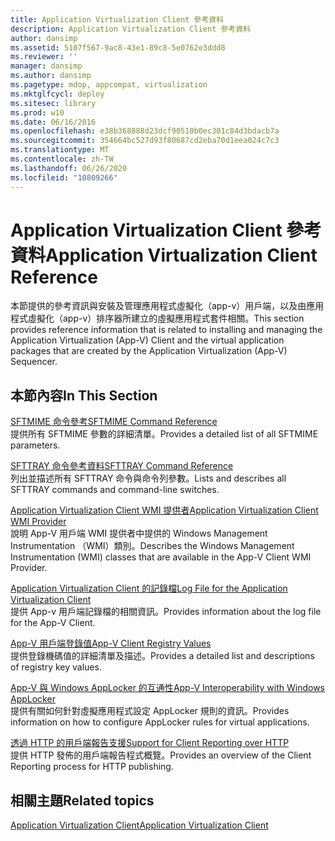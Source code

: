```yaml
---
title: Application Virtualization Client 參考資料
description: Application Virtualization Client 參考資料
author: dansimp
ms.assetid: 5107f567-9ac8-43e1-89c8-5e0762e3ddd8
ms.reviewer: ''
manager: dansimp
ms.author: dansimp
ms.pagetype: mdop, appcompat, virtualization
ms.mktglfcycl: deploy
ms.sitesec: library
ms.prod: w10
ms.date: 06/16/2016
ms.openlocfilehash: e38b368888d23dcf90510b0ec301c84d3bdacb7a
ms.sourcegitcommit: 354664bc527d93f80687cd2eba70d1eea024c7c3
ms.translationtype: MT
ms.contentlocale: zh-TW
ms.lasthandoff: 06/26/2020
ms.locfileid: "10809266"
---
```

# <span data-ttu-id="e3a26-103">Application Virtualization Client 參考資料</span><span class="sxs-lookup"><span data-stu-id="e3a26-103">Application Virtualization Client Reference</span></span>


<span data-ttu-id="e3a26-104">本節提供的參考資訊與安裝及管理應用程式虛擬化（app-v）用戶端，以及由應用程式虛擬化（app-v）排序器所建立的虛擬應用程式套件相關。</span><span class="sxs-lookup"><span data-stu-id="e3a26-104">This section provides reference information that is related to installing and managing the Application Virtualization (App-V) Client and the virtual application packages that are created by the Application Virtualization (App-V) Sequencer.</span></span>

## <span data-ttu-id="e3a26-105">本節內容</span><span class="sxs-lookup"><span data-stu-id="e3a26-105">In This Section</span></span>


<a href="" id="sftmime--command-reference"></a>[<span data-ttu-id="e3a26-106">SFTMIME 命令參考</span><span class="sxs-lookup"><span data-stu-id="e3a26-106">SFTMIME Command Reference</span></span>](sftmime--command-reference.md)  
<span data-ttu-id="e3a26-107">提供所有 SFTMIME 參數的詳細清單。</span><span class="sxs-lookup"><span data-stu-id="e3a26-107">Provides a detailed list of all SFTMIME parameters.</span></span>

<a href="" id="sfttray-command-reference"></a>[<span data-ttu-id="e3a26-108">SFTTRAY 命令參考資料</span><span class="sxs-lookup"><span data-stu-id="e3a26-108">SFTTRAY Command Reference</span></span>](sfttray-command-reference.md)  
<span data-ttu-id="e3a26-109">列出並描述所有 SFTTRAY 命令與命令列參數。</span><span class="sxs-lookup"><span data-stu-id="e3a26-109">Lists and describes all SFTTRAY commands and command-line switches.</span></span>

<a href="" id="application-virtualization-client-wmi-provider"></a>[<span data-ttu-id="e3a26-110">Application Virtualization Client WMI 提供者</span><span class="sxs-lookup"><span data-stu-id="e3a26-110">Application Virtualization Client WMI Provider</span></span>](application-virtualization-client-wmi-provider.md)  
<span data-ttu-id="e3a26-111">說明 App-V 用戶端 WMI 提供者中提供的 Windows Management Instrumentation （WMI）類別。</span><span class="sxs-lookup"><span data-stu-id="e3a26-111">Describes the Windows Management Instrumentation (WMI) classes that are available in the App-V Client WMI Provider.</span></span>

<a href="" id="log-file-for-the-application-virtualization-client"></a>[<span data-ttu-id="e3a26-112">Application Virtualization Client 的記錄檔</span><span class="sxs-lookup"><span data-stu-id="e3a26-112">Log File for the Application Virtualization Client</span></span>](log-file-for-the-application-virtualization-client.md)  
<span data-ttu-id="e3a26-113">提供 App-v 用戶端記錄檔的相關資訊。</span><span class="sxs-lookup"><span data-stu-id="e3a26-113">Provides information about the log file for the App-V Client.</span></span>

<a href="" id="app-v-client-registry-values"></a>[<span data-ttu-id="e3a26-114">App-V 用戶端登錄值</span><span class="sxs-lookup"><span data-stu-id="e3a26-114">App-V Client Registry Values</span></span>](app-v-client-registry-values-sp1.md)  
<span data-ttu-id="e3a26-115">提供登錄機碼值的詳細清單及描述。</span><span class="sxs-lookup"><span data-stu-id="e3a26-115">Provides a detailed list and descriptions of registry key values.</span></span>

<a href="" id="app-v-interoperability-with-windows-applocker"></a>[<span data-ttu-id="e3a26-116">App-V 與 Windows AppLocker 的互通性</span><span class="sxs-lookup"><span data-stu-id="e3a26-116">App-V Interoperability with Windows AppLocker</span></span>](app-v-interoperability-with-windows-applocker.md)  
<span data-ttu-id="e3a26-117">提供有關如何針對虛擬應用程式設定 AppLocker 規則的資訊。</span><span class="sxs-lookup"><span data-stu-id="e3a26-117">Provides information on how to configure AppLocker rules for virtual applications.</span></span>

<a href="" id="support-for-client-reporting-over-http"></a>[<span data-ttu-id="e3a26-118">透過 HTTP 的用戶端報告支援</span><span class="sxs-lookup"><span data-stu-id="e3a26-118">Support for Client Reporting over HTTP</span></span>](support-for-client-reporting-over-http.md)  
<span data-ttu-id="e3a26-119">提供 HTTP 發佈的用戶端報告程式概覽。</span><span class="sxs-lookup"><span data-stu-id="e3a26-119">Provides an overview of the Client Reporting process for HTTP publishing.</span></span>

## <span data-ttu-id="e3a26-120">相關主題</span><span class="sxs-lookup"><span data-stu-id="e3a26-120">Related topics</span></span>


[<span data-ttu-id="e3a26-121">Application Virtualization Client</span><span class="sxs-lookup"><span data-stu-id="e3a26-121">Application Virtualization Client</span></span>](application-virtualization-client.md)

 

 





